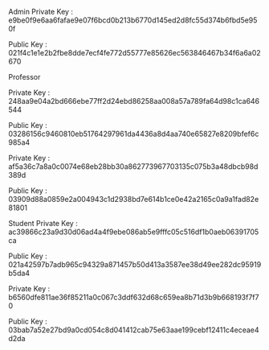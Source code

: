 Admin 
Private Key : e9be0f9e6aa6fafae9e07f6bcd0b213b6770d145ed2d8fc55d374b6fbd5e950f

Public Key : 021f4c1e1e2b2fbe8dde7ecf4fe772d55777e85626ec563846467b34f6a6a02670

Professor

Private Key : 248aa9e04a2bd666ebe77ff2d24ebd86258aa008a57a789fa64d98c1ca646544

Public Key : 03286156c9460810eb51764297961da4436a8d4aa740e65827e8209bfef6c985a4 

Private Key : af5a36c7a8a0c0074e68eb28bb30a862773967703135c075b3a48dbcb98d389d

Public Key : 03909d88a0859e2a004943c1d2938bd7e614b1ce0e42a2165c0a9a1fad82e81801

Student
Private Key : ac39866c23a9d30d06ad4a4f9ebe086ab5e9fffc05c516df1b0aeb06391705ca

Public Key : 021a42597b7adb965c94329a871457b50d413a3587ee38d49ee282dc95919b5da4


Private Key : b6560dfe811ae36f85211a0c067c3ddf632d68c659ea8b71d3b9b668193f7f70

Public Key : 03bab7a52e27bd9a0cd054c8d041412cab75e63aae199cebf12411c4eceae4d2da